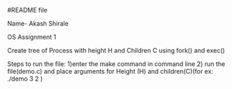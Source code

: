 #README file

Name- Akash Shirale



OS Assignment 1



Create tree of Process with height H and Children C using fork() and exec() 



Steps to run the file:
1)enter the make command in command line
2) run the file(demo.c) and place arguments for Height (H) and children(C)(for ex: ./demo 3 2 )
